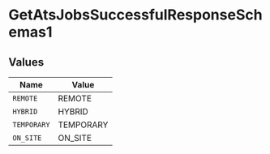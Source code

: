 # GetAtsJobsSuccessfulResponseSchemas1


## Values

| Name        | Value       |
| ----------- | ----------- |
| `REMOTE`    | REMOTE      |
| `HYBRID`    | HYBRID      |
| `TEMPORARY` | TEMPORARY   |
| `ON_SITE`   | ON_SITE     |